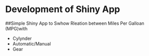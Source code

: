 # Development of Shiny App
##Simple Shiny App to Swhow Rleation between Miles Per Galloan (MPG)with
- Cylynder
- Automatic/Manual
- Gear
